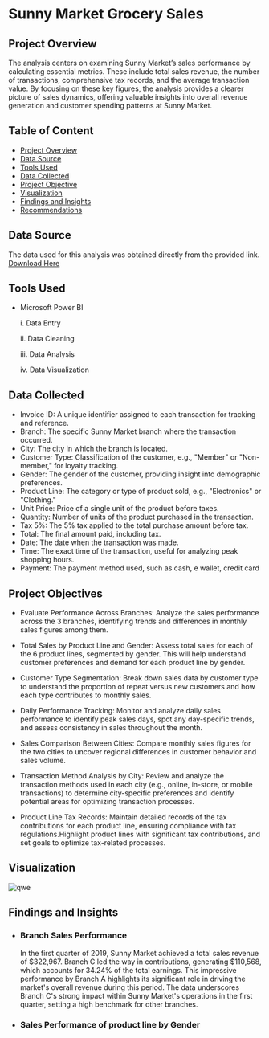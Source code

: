 # Sunny Market Grocery Sales

## Project Overview

The analysis centers on examining Sunny Market’s sales performance by calculating essential metrics. These include total sales revenue, the number of transactions, comprehensive tax records, and the average transaction value. By focusing on these key figures, the analysis provides a clearer picture of sales dynamics, offering valuable insights into overall revenue generation and customer spending patterns at Sunny Market.

 ## Table of Content

- [Project Overview](#Project-Overview)
- [Data Source](#Data-Source)
- [Tools Used](#Tool-Used)
- [Data Collected](#Data-Collected)
- [Project Objective](#Project-Objective)
- [Visualization](#Visualization)
- [Findings and Insights](#Finding-and-Insights)
- [Recommendations](#Recommendations)

## Data Source

The data used for this analysis was obtained directly from the provided link.  [Download Here](https://github.com/user-attachments/files/17647510/supermarket_sales.csv)

## Tools Used

- Microsoft Power BI

  i. Data Entry

  ii. Data Cleaning

  iii. Data Analysis

  iv. Data Visualization
  
## Data Collected

- Invoice ID: A unique identifier assigned to each transaction for tracking and reference.
- Branch: The specific Sunny Market branch where the transaction occurred.
- City: The city in which the branch is located.
- Customer Type: Classification of the customer, e.g., "Member" or "Non-member," for loyalty tracking.
- Gender: The gender of the customer, providing insight into demographic preferences.
- Product Line: The category or type of product sold, e.g., "Electronics" or "Clothing."
- Unit Price: Price of a single unit of the product before taxes.
- Quantity: Number of units of the product purchased in the transaction.
- Tax 5%: The 5% tax applied to the total purchase amount before tax.
- Total: The final amount paid, including tax.
- Date: The date when the transaction was made.
- Time: The exact time of the transaction, useful for analyzing peak shopping hours.
- Payment: The payment method used, such as cash, e wallet, credit card
  
## Project Objectives
- Evaluate Performance Across Branches: Analyze the sales performance across the 3 branches, identifying trends and differences in monthly sales figures among them.

- Total Sales by Product Line and Gender: Assess total sales for each of the 6 product lines, segmented by gender. This will help understand customer preferences and demand for each product line by gender.

- Customer Type Segmentation: Break down sales data by customer type to understand the proportion of repeat versus new customers and how each type contributes to monthly sales.

- Daily Performance Tracking: Monitor and analyze daily sales performance to identify peak sales days, spot any day-specific trends, and assess consistency in sales throughout the month.

- Sales Comparison Between Cities: Compare monthly sales figures for the two cities to uncover regional differences in customer behavior and sales volume.

- Transaction Method Analysis by City: Review and analyze the transaction methods used in each city (e.g., online, in-store, or mobile transactions) to determine city-specific preferences and identify potential areas for optimizing transaction processes.
  
- Product Line Tax Records: Maintain detailed records of the tax contributions for each product line, ensuring compliance with tax regulations.Highlight product lines with significant tax contributions, and set goals to optimize tax-related processes.

## Visualization

![qwe](https://github.com/user-attachments/assets/581a4323-2fd1-4b8a-893f-f1c024caac47)




## Findings and Insights

- ### Branch Sales Performance
    In the first quarter of 2019, Sunny Market achieved a total sales revenue of $322,967. Branch C led the way in 
  contributions, generating $110,568, which accounts for 34.24% of the total earnings. This impressive performance by Branch A 
  highlights its significant role in driving the market's overall revenue during this period. The data underscores Branch C's 
  strong impact within Sunny Market's operations in the first quarter, setting a high benchmark for other branches.

- ### Sales Performance of product line by Gender
  
  
